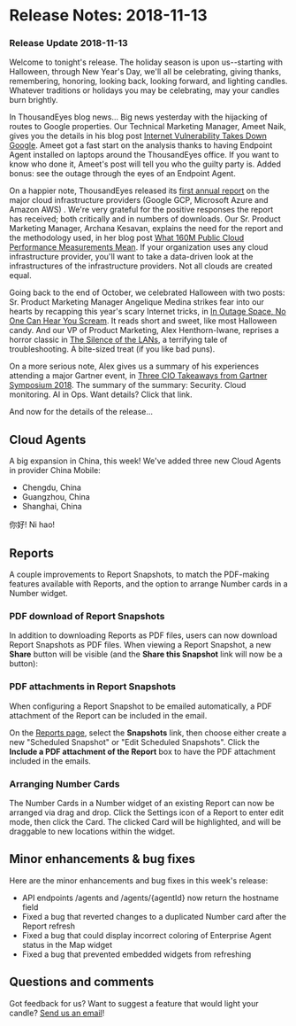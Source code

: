 # Release Notes: 2018-11-13

### Release Update 2018-11-13

Welcome to tonight's release. The holiday season is upon us--starting with Halloween, through New Year's Day, we'll all be celebrating, giving thanks, remembering, honoring, looking back, looking forward, and lighting candles. Whatever traditions or holidays you may be celebrating, may your candles burn brightly.

In ThousandEyes blog news... Big news yesterday with the hijacking of routes to Google properties. Our Technical Marketing Manager, Ameet Naik, gives you the details in his blog post [Internet Vulnerability Takes Down Google](https://blog.thousandeyes.com/internet-vulnerability-takes-down-google/). Ameet got a fast start on the analysis thanks to having Endpoint Agent installed on laptops around the ThousandEyes office. If you want to know who done it, Ameet's post will tell you who the guilty party is. Added bonus: see the outage through the eyes of an Endpoint Agent.

On a happier note, ThousandEyes released its [first annual report](https://www.thousandeyes.com/resources/2018-public-cloud-performance-benchmark-report?utm_source=blog) on the major cloud infrastructure providers \(Google GCP, Microsoft Azure and Amazon AWS\) . We're very grateful for the positive responses the report has received; both critically and in numbers of downloads. Our Sr. Product Marketing Manager, Archana Kesavan, explains the need for the report and the methodology used, in her blog post [What 160M Public Cloud Performance Measurements Mean](https://blog.thousandeyes.com/what-160m-public-cloud-performance-measurements-mean/). If your organization uses any cloud infrastructure provider, you'll want to take a data-driven look at the infrastructures of the infrastructure providers. Not all clouds are created equal.

Going back to the end of October, we celebrated Halloween with two posts: Sr. Product Marketing Manager Angelique Medina strikes fear into our hearts by recapping this year's scary Internet tricks, in [In Outage Space, No One Can Hear You Scream](https://blog.thousandeyes.com/in-outage-space-no-one-can-hear-you-scream/). It reads short and sweet, like most Halloween candy. And our VP of Product Marketing, Alex Henthorn-Iwane, reprises a horror classic in [The Silence of the LANs](https://blog.thousandeyes.com/the-silence-of-the-lans/), a terrifying tale of troubleshooting. A bite-sized treat \(if you like bad puns\).

On a more serious note, Alex gives us a summary of his experiences attending a major Gartner event, in [Three CIO Takeaways from Gartner Symposium 2018](https://blog.thousandeyes.com/three-cio-takeaways-from-gartner-symposium-2018/). The summary of the summary: Security. Cloud monitoring. AI in Ops. Want details? Click that link.

And now for the details of the release...

## Cloud Agents

A big expansion in China, this week! We've added three new Cloud Agents in provider China Mobile:

* Chengdu, China
* Guangzhou, China
* Shanghai, China

你好! Ni hao!

## Reports

A couple improvements to Report Snapshots, to match the PDF-making features available with Reports, and the option to arrange Number cards in a Number widget.

### PDF download of Report Snapshots

In addition to downloading Reports as PDF files, users can now download Report Snapshots as PDF files. When viewing a Report Snapshot, a new **Share** button will be visible \(and the **Share this Snapshot** link will now be a button\):

### PDF attachments in Report Snapshots

When configuring a Report Snapshot to be emailed automatically, a PDF attachment of the Report can be included in the email.

On the [Reports page](https://app.thousandeyes.com/reports/), select the **Snapshots** link, then choose either create a new "Scheduled Snapshot" or "Edit Scheduled Snapshots". Click the **Include a PDF attachment of the Report** box to have the PDF attachment included in the emails.

### Arranging Number Cards

The Number Cards in a Number widget of an existing Report can now be arranged via drag and drop. Click the Settings icon of a Report to enter edit mode, then click the Card. The clicked Card will be highlighted, and will be draggable to new locations within the widget.

## Minor enhancements & bug fixes

Here are the minor enhancements and bug fixes in this week's release:

* API endpoints /agents and /agents/{agentId} now return the hostname field
* Fixed a bug that reverted changes to a duplicated Number card after the Report refresh
* Fixed a bug that could display incorrect coloring of Enterprise Agent status in the Map widget
* Fixed a bug that prevented embedded widgets from refreshing

## Questions and comments

Got feedback for us? Want to suggest a feature that would light your candle? [Send us an email](mailto:support@thousandeyes.com?subject=2018-11-13+Release+Update)!

